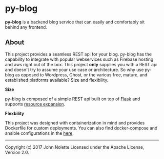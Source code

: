 # py-blog

**py-blog** is a backend blog service that can easily and comfortably sit behind any frontend.

## About

This project provides a seamless REST api for your blog. py-blog has the capability to integrate with popular webservices such as Firebase hosting and aws right out of the box. This project **only** supplies you with a REST api and doesn't try to assume your use case or architecture. So why use py-blog as opposed to Wordpress, Ghost, or the various free, mature, and established platforms available? Size and flexibility.

**Size**

py-blog is composed of a simple REST api built on top of [Flask](http://flask.pocoo.org/) and supports [resource expansion](https://stormpath.com/blog/linking-and-resource-expansion-rest-api-tips).

**Flexbility**

This project was designed with containerization in mind and provides Dockerfile for custom deployments. You can also find docker-compose and ansible configurations in the [here]().

---

Copyright (c) 2017 John Nolette Licensed under the Apache License, Version 2.0.
